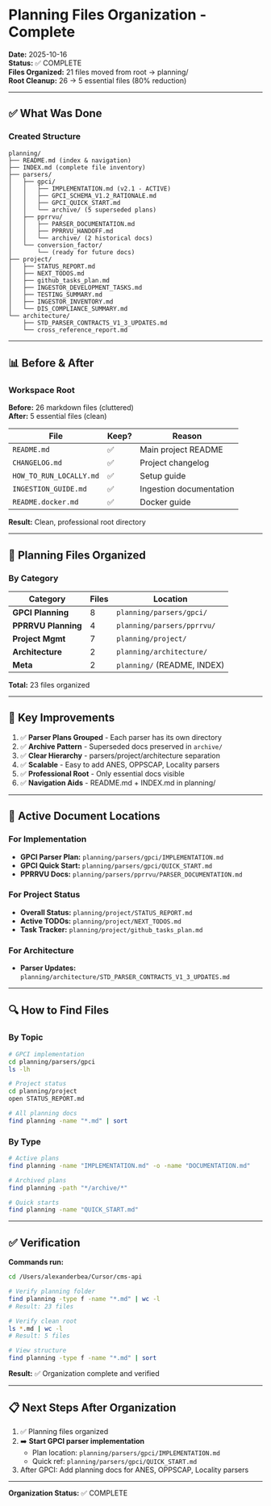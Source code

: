 # Planning Files Organization - Complete

**Date:** 2025-10-16  
**Status:** ✅ COMPLETE  
**Files Organized:** 21 files moved from root → planning/  
**Root Cleanup:** 26 → 5 essential files (80% reduction)

---

## ✅ **What Was Done**

### Created Structure
```
planning/
├── README.md (index & navigation)
├── INDEX.md (complete file inventory)
├── parsers/
│   ├── gpci/
│   │   ├── IMPLEMENTATION.md (v2.1 - ACTIVE)
│   │   ├── GPCI_SCHEMA_V1.2_RATIONALE.md
│   │   ├── GPCI_QUICK_START.md
│   │   └── archive/ (5 superseded plans)
│   ├── pprrvu/
│   │   ├── PARSER_DOCUMENTATION.md
│   │   ├── PPRRVU_HANDOFF.md
│   │   └── archive/ (2 historical docs)
│   └── conversion_factor/
│       └── (ready for future docs)
├── project/
│   ├── STATUS_REPORT.md
│   ├── NEXT_TODOS.md
│   ├── github_tasks_plan.md
│   ├── INGESTOR_DEVELOPMENT_TASKS.md
│   ├── TESTING_SUMMARY.md
│   ├── INGESTOR_INVENTORY.md
│   └── DIS_COMPLIANCE_SUMMARY.md
└── architecture/
    ├── STD_PARSER_CONTRACTS_V1_3_UPDATES.md
    └── cross_reference_report.md
```

---

## 📊 **Before & After**

### Workspace Root
**Before:** 26 markdown files (cluttered)  
**After:** 5 essential files (clean)

| File | Keep? | Reason |
|------|-------|--------|
| `README.md` | ✅ | Main project README |
| `CHANGELOG.md` | ✅ | Project changelog |
| `HOW_TO_RUN_LOCALLY.md` | ✅ | Setup guide |
| `INGESTION_GUIDE.md` | ✅ | Ingestion documentation |
| `README.docker.md` | ✅ | Docker guide |

**Result:** Clean, professional root directory

---

## 📂 **Planning Files Organized**

### By Category

| Category | Files | Location |
|----------|-------|----------|
| **GPCI Planning** | 8 | `planning/parsers/gpci/` |
| **PPRRVU Planning** | 4 | `planning/parsers/pprrvu/` |
| **Project Mgmt** | 7 | `planning/project/` |
| **Architecture** | 2 | `planning/architecture/` |
| **Meta** | 2 | `planning/` (README, INDEX) |

**Total:** 23 files organized

---

## 🎯 **Key Improvements**

1. ✅ **Parser Plans Grouped** - Each parser has its own directory
2. ✅ **Archive Pattern** - Superseded docs preserved in `archive/`
3. ✅ **Clear Hierarchy** - parsers/project/architecture separation
4. ✅ **Scalable** - Easy to add ANES, OPPSCAP, Locality parsers
5. ✅ **Professional Root** - Only essential docs visible
6. ✅ **Navigation Aids** - README.md + INDEX.md in planning/

---

## 📍 **Active Document Locations**

### For Implementation
- **GPCI Parser Plan:** `planning/parsers/gpci/IMPLEMENTATION.md`
- **GPCI Quick Start:** `planning/parsers/gpci/QUICK_START.md`
- **PPRRVU Docs:** `planning/parsers/pprrvu/PARSER_DOCUMENTATION.md`

### For Project Status
- **Overall Status:** `planning/project/STATUS_REPORT.md`
- **Active TODOs:** `planning/project/NEXT_TODOS.md`
- **Task Tracker:** `planning/project/github_tasks_plan.md`

### For Architecture
- **Parser Updates:** `planning/architecture/STD_PARSER_CONTRACTS_V1_3_UPDATES.md`

---

## 🔍 **How to Find Files**

### By Topic
```bash
# GPCI implementation
cd planning/parsers/gpci
ls -lh

# Project status
cd planning/project
open STATUS_REPORT.md

# All planning docs
find planning -name "*.md" | sort
```

### By Type
```bash
# Active plans
find planning -name "IMPLEMENTATION.md" -o -name "DOCUMENTATION.md"

# Archived plans
find planning -path "*/archive/*"

# Quick starts
find planning -name "QUICK_START.md"
```

---

## ✅ **Verification**

**Commands run:**
```bash
cd /Users/alexanderbea/Cursor/cms-api

# Verify planning folder
find planning -type f -name "*.md" | wc -l
# Result: 23 files

# Verify clean root
ls *.md | wc -l
# Result: 5 files

# View structure
find planning -type f -name "*.md" | sort
```

**Result:** ✅ Organization complete and verified

---

## 📋 **Next Steps After Organization**

1. ✅ Planning files organized
2. ➡️ **Start GPCI parser implementation**
   - Plan location: `planning/parsers/gpci/IMPLEMENTATION.md`
   - Quick ref: `planning/parsers/gpci/QUICK_START.md`
3. After GPCI: Add planning docs for ANES, OPPSCAP, Locality parsers

---

**Organization Status:** ✅ COMPLETE

